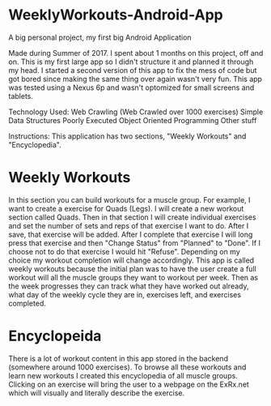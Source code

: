# WeeklyWorkouts-Android-App
A big personal project, my first big Android Application

Made during Summer of 2017. I spent about 1 months on this project, off and on. This is my first large app so I didn't structure it and planned it through my head. I started a second version of this app to fix the mess of code but got bored since making the same thing over again wasn't very fun. This app was tested using a Nexus 6p and wasn't optomized for small screens and tablets.

Technology Used:
Web Crawling (Web Crawled over 1000 exercises)
Simple Data Structures
Poorly Executed Object Oriented Programming
Other stuff

Instructions:
This application has two sections, "Weekly Workouts" and "Encyclopedia".

# Weekly Workouts
In this section you can build workouts for a muscle group. For example, I want to create a exercise for Quads (Legs). I will create a new workout section called Quads. Then in that section I will create individual exercises and set the number of sets and reps of that exercise I want to do. After I save, that exercise will be added.
After I complete that exercise I will long press that exercise and then "Change Status" from "Planned" to "Done". If I choose not to do that exercise I would hit "Refuse". Depending on my choice my workout completion will change accordingly.
This app is called weekly workouts because the initial plan was to have the user create a full workout will all the muscle groups they want to workout per week. Then as the week progresses they can track what they have worked out already, what day of the weekly cycle they are in, exercises left, and exercises completed.

# Encyclopeida
There is a lot of workout content in this app stored in the backend (somewhere around 1000 exercises). To browse all these workouts and learn new workouts I created this encyclopedia of all muscle groups. Clicking on an exercise will bring the user to a webpage on the ExRx.net which will visually and literally describe the exercise.
